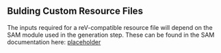 ## Bulding Custom Resource Files

The inputs required for a reV-compatible resource file will depend on the SAM module used in the generation step. These can be found in the SAM documentation here: [placeholder]()
